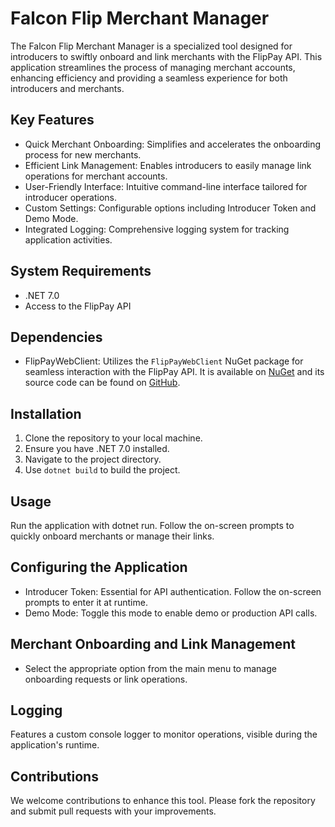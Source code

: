 # Falcon Flip Merchant Manager

The Falcon Flip Merchant Manager is a specialized tool designed for introducers to swiftly onboard and link merchants with the FlipPay API. This application streamlines the process of managing merchant accounts, enhancing efficiency and providing a seamless experience for both introducers and merchants.

## Key Features

- Quick Merchant Onboarding: Simplifies and accelerates the onboarding process for new merchants.
- Efficient Link Management: Enables introducers to easily manage link operations for merchant accounts.
- User-Friendly Interface: Intuitive command-line interface tailored for introducer operations.
- Custom Settings: Configurable options including Introducer Token and Demo Mode.
- Integrated Logging: Comprehensive logging system for tracking application activities.

## System Requirements

- .NET 7.0
- Access to the FlipPay API

## Dependencies

- FlipPayWebClient: Utilizes the `FlipPayWebClient` NuGet package for seamless interaction with the FlipPay API. It is available on [NuGet](https://www.nuget.org/packages/FlipPayWebClient/) and its source code can be found on [GitHub](https://github.com/FalconEyeSolutions/FlipPayWebClient).

## Installation

1. Clone the repository to your local machine.
2. Ensure you have .NET 7.0 installed.
3. Navigate to the project directory.
4. Use `dotnet build` to build the project.

## Usage

Run the application with dotnet run. Follow the on-screen prompts to quickly onboard merchants or manage their links.

## Configuring the Application

- Introducer Token: Essential for API authentication. Follow the on-screen prompts to enter it at runtime.
- Demo Mode: Toggle this mode to enable demo or production API calls.

## Merchant Onboarding and Link Management

- Select the appropriate option from the main menu to manage onboarding requests or link operations.

## Logging

Features a custom console logger to monitor operations, visible during the application's runtime.

## Contributions

We welcome contributions to enhance this tool. Please fork the repository and submit pull requests with your improvements.